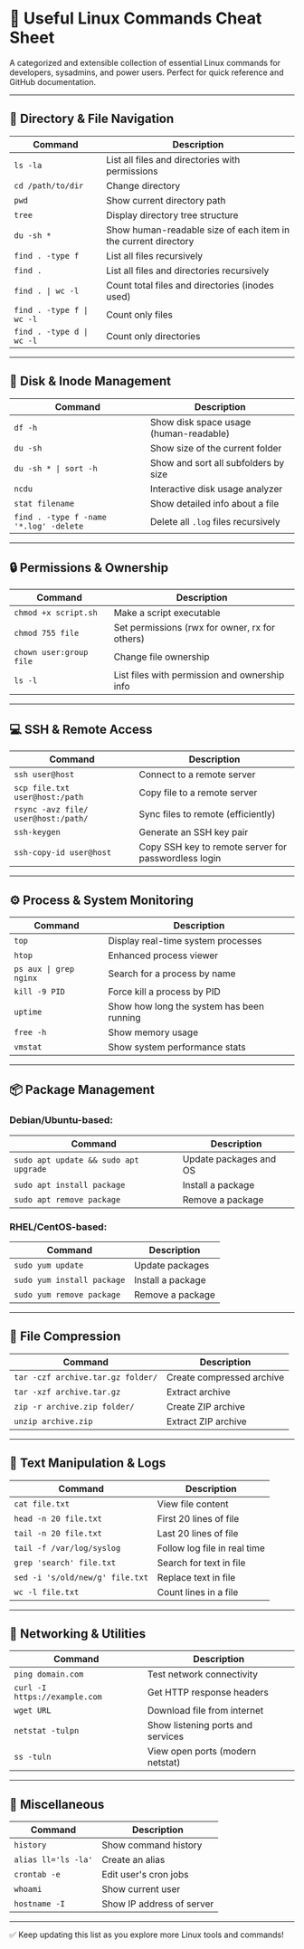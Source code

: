 # 🐧 Useful Linux Commands Cheat Sheet

A categorized and extensible collection of essential Linux commands for developers, sysadmins, and power users. Perfect for quick reference and GitHub documentation.

---

## 📁 Directory & File Navigation

| Command | Description |
|---------|-------------|
| `ls -la` | List all files and directories with permissions |
| `cd /path/to/dir` | Change directory |
| `pwd` | Show current directory path |
| `tree` | Display directory tree structure |
| `du -sh *` | Show human-readable size of each item in the current directory |
| `find . -type f` | List all files recursively |
| `find .` | List all files and directories recursively |
| `find . \| wc -l` | Count total files and directories (inodes used) |
| `find . -type f \| wc -l` | Count only files |
| `find . -type d \| wc -l` | Count only directories |

---

## 🧹 Disk & Inode Management

| Command | Description |
|---------|-------------|
| `df -h` | Show disk space usage (human-readable) |
| `du -sh` | Show size of the current folder |
| `du -sh * \| sort -h` | Show and sort all subfolders by size |
| `ncdu` | Interactive disk usage analyzer |
| `stat filename` | Show detailed info about a file |
| `find . -type f -name '*.log' -delete` | Delete all `.log` files recursively |

---

## 🔒 Permissions & Ownership

| Command | Description |
|---------|-------------|
| `chmod +x script.sh` | Make a script executable |
| `chmod 755 file` | Set permissions (rwx for owner, rx for others) |
| `chown user:group file` | Change file ownership |
| `ls -l` | List files with permission and ownership info |

---

## 💻 SSH & Remote Access

| Command | Description |
|---------|-------------|
| `ssh user@host` | Connect to a remote server |
| `scp file.txt user@host:/path` | Copy file to a remote server |
| `rsync -avz file/ user@host:/path/` | Sync files to remote (efficiently) |
| `ssh-keygen` | Generate an SSH key pair |
| `ssh-copy-id user@host` | Copy SSH key to remote server for passwordless login |

---

## ⚙️ Process & System Monitoring

| Command | Description |
|---------|-------------|
| `top` | Display real-time system processes |
| `htop` | Enhanced process viewer |
| `ps aux \| grep nginx` | Search for a process by name |
| `kill -9 PID` | Force kill a process by PID |
| `uptime` | Show how long the system has been running |
| `free -h` | Show memory usage |
| `vmstat` | Show system performance stats |

---

## 📦 Package Management

### Debian/Ubuntu-based:

| Command | Description |
|---------|-------------|
| `sudo apt update && sudo apt upgrade` | Update packages and OS |
| `sudo apt install package` | Install a package |
| `sudo apt remove package` | Remove a package |

### RHEL/CentOS-based:

| Command | Description |
|---------|-------------|
| `sudo yum update` | Update packages |
| `sudo yum install package` | Install a package |
| `sudo yum remove package` | Remove a package |

---

## 📂 File Compression

| Command | Description |
|---------|-------------|
| `tar -czf archive.tar.gz folder/` | Create compressed archive |
| `tar -xzf archive.tar.gz` | Extract archive |
| `zip -r archive.zip folder/` | Create ZIP archive |
| `unzip archive.zip` | Extract ZIP archive |

---

## 📝 Text Manipulation & Logs

| Command | Description |
|---------|-------------|
| `cat file.txt` | View file content |
| `head -n 20 file.txt` | First 20 lines of file |
| `tail -n 20 file.txt` | Last 20 lines of file |
| `tail -f /var/log/syslog` | Follow log file in real time |
| `grep 'search' file.txt` | Search for text in file |
| `sed -i 's/old/new/g' file.txt` | Replace text in file |
| `wc -l file.txt` | Count lines in a file |

---

## 🔁 Networking & Utilities

| Command | Description |
|---------|-------------|
| `ping domain.com` | Test network connectivity |
| `curl -I https://example.com` | Get HTTP response headers |
| `wget URL` | Download file from internet |
| `netstat -tulpn` | Show listening ports and services |
| `ss -tuln` | View open ports (modern netstat) |

---

## 🐚 Miscellaneous

| Command | Description |
|---------|-------------|
| `history` | Show command history |
| `alias ll='ls -la'` | Create an alias |
| `crontab -e` | Edit user's cron jobs |
| `whoami` | Show current user |
| `hostname -I` | Show IP address of server |

---

✅ Keep updating this list as you explore more Linux tools and commands!

